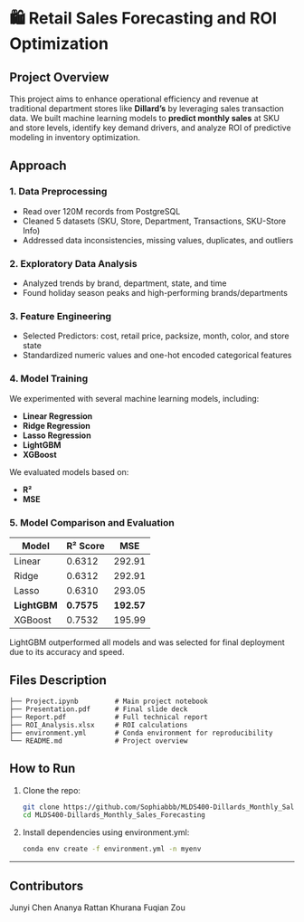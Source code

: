# 🛍️ Retail Sales Forecasting and ROI Optimization

## Project Overview

This project aims to enhance operational efficiency and revenue at traditional department stores like **Dillard’s** by leveraging sales transaction data. We built machine learning models to **predict monthly sales** at SKU and store levels, identify key demand drivers, and analyze ROI of predictive modeling in inventory optimization.


## Approach

### 1. Data Preprocessing
- Read over 120M records from PostgreSQL
- Cleaned 5 datasets (SKU, Store, Department, Transactions, SKU-Store Info)
- Addressed data inconsistencies, missing values, duplicates, and outliers

### 2. Exploratory Data Analysis
- Analyzed trends by brand, department, state, and time
- Found holiday season peaks and high-performing brands/departments

### 3. Feature Engineering
- Selected Predictors: cost, retail price, packsize, month, color, and store state
- Standardized numeric values and one-hot encoded categorical features

### 4. Model Training
We experimented with several machine learning models, including:
- **Linear Regression**
- **Ridge Regression**
- **Lasso Regression**
- **LightGBM**
- **XGBoost**

We evaluated models based on:
- **R²**
- **MSE**

### 5. Model Comparison and Evaluation

| Model           | R² Score | MSE     |
|----------------|----------|---------|
| Linear          | 0.6312   | 292.91  |
| Ridge           | 0.6312   | 292.91  |
| Lasso           | 0.6310   | 293.05  |
| **LightGBM**    | **0.7575** | **192.57** |
| XGBoost         | 0.7532   | 195.99  |

LightGBM outperformed all models and was selected for final deployment due to its accuracy and speed.


## Files Description

```
├── Project.ipynb         # Main project notebook
├── Presentation.pdf      # Final slide deck
├── Report.pdf            # Full technical report
├── ROI_Analysis.xlsx     # ROI calculations
├── environment.yml       # Conda environment for reproducibility
└── README.md             # Project overview
```

## How to Run

1. Clone the repo:
   ```bash
   git clone https://github.com/Sophiabbb/MLDS400-Dillards_Monthly_Sales_Forecasting.git
   cd MLDS400-Dillards_Monthly_Sales_Forecasting
   ```

2. Install dependencies using environment.yml: 
    ```bash
    conda env create -f environment.yml -n myenv
    ```

---

## Contributors
Junyi Chen
Ananya Rattan Khurana
Fuqian Zou  

